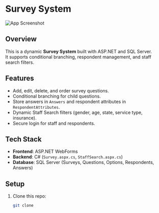 # Survey System

![App Screenshot](assets/screenshot.png)

## Overview
This is a dynamic **Survey System** built with ASP.NET and SQL Server.  
It supports conditional branching, respondent management, and staff search filters.

## Features
- Add, edit, delete, and order survey questions.  
- Conditional branching for child questions.  
- Store answers in `Answers` and respondent attributes in `RespondentAttributes`.  
- Dynamic Staff Search filters (gender, age, state, service type, insurance).  
- Secure login for staff and respondents.  

## Tech Stack
- **Frontend**: ASP.NET WebForms  
- **Backend**: C# (`Survey.aspx.cs`, `StaffSearch.aspx.cs`)  
- **Database**: SQL Server (Surveys, Questions, Options, Respondents, Answers)  

## Setup
1. Clone this repo:
   ```bash
   git clone 
